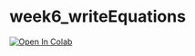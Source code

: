 # week6_writeEquations
[![Open In Colab](https://colab.research.google.com/assets/colab-badge.svg)](https://colab.research.google.com/github/BIOL359A-FoundationsOfQBio-Spr25/week6_writeEquations/blob/main/writeequations.ipynb)
